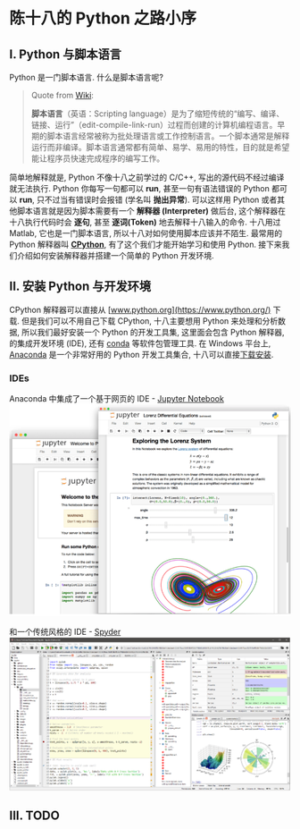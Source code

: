 # 陈十八的 Python 之路小序

## I. Python 与脚本语言

Python 是一门脚本语言. 什么是脚本语言呢? 

> Quote from [Wiki](https://zh.wikipedia.org/wiki/%E8%84%9A%E6%9C%AC%E8%AF%AD%E8%A8%80):
> 
> **脚本语言**（英语：Scripting language）是为了缩短传统的“编写、编译、链接、运行”（edit-compile-link-run）过程而创建的计算机编程语言。早期的脚本语言经常被称为批处理语言或工作控制语言。一个脚本通常是解释运行而非编译。脚本语言通常都有简单、易学、易用的特性，目的就是希望能让程序员快速完成程序的编写工作。

简单地解释就是, Python 不像十八之前学过的 C/C++, 写出的源代码不经过编译就无法执行. Python 你每写一句都可以 **run**, 甚至一句有语法错误的 Python 都可以 **run**, 只不过当有错误时会报错 (学名叫 **抛出异常**). 可以这样用 Python 或者其他脚本语言就是因为脚本需要有一个 **解释器 (Interpreter)** 做后台, 这个解释器在十八执行代码时会 **逐句**, 甚至 **逐词(Token)** 地去解释十八输入的命令. 十八用过 Matlab, 它也是一门脚本语言, 所以十八对如何使用脚本应该并不陌生. 最常用的 Python 解释器叫 [**CPython**](https://github.com/python/cpython), 有了这个我们才能开始学习和使用 Python. 接下来我们介绍如何安装解释器并搭建一个简单的 Python 开发环境.


## II. 安装 Python 与开发环境

CPython 解释器可以直接从 [www.python.org](https://www.python.org/) 下载. 但是我们可以不用自己下载 CPython, 十八主要想用 Python 来处理和分析数据, 所以我们最好安装一个 Python 的开发工具集, 这里面会包含 Python 解释器, 的集成开发环境 (IDE), 还有 [conda](https://docs.conda.io/en/latest/) 等软件包管理工具. 在 Windows 平台上, [Anaconda](https://www.anaconda.com/) 是一个非常好用的 Python 开发工具集合, 十八可以直接[下载安装](https://www.anaconda.com/products/individual).


### IDEs

Anaconda 中集成了一个基于网页的 IDE - [Jupyter Notebook](https://jupyter.org/)
![jupyter](images/jupyter.png "Jupyter")


和一个传统风格的 IDE - [Spyder](https://www.spyder-ide.org/)
![spyder](images/spyder.png "spyder")


## III. TODO
